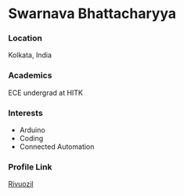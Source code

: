 # Swarnava Bhattacharyya

### Location

Kolkata, India

### Academics

ECE undergrad at HITK

### Interests

- Arduino
- Coding
- Connected Automation

### Profile Link

[Rivuozil](https://github.com/Rivuozil)